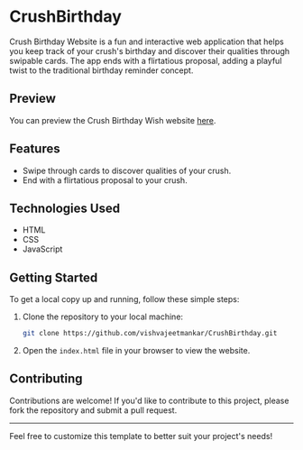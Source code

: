 # CrushBirthday

Crush Birthday Website is a fun and interactive web application that helps you keep track of your crush's birthday and discover their qualities through swipable cards. The app ends with a flirtatious proposal, adding a playful twist to the traditional birthday reminder concept.

## Preview

You can preview the Crush Birthday Wish website [here](https://crushbirthday.netlify.app/).

## Features

- Swipe through cards to discover qualities of your crush.
- End with a flirtatious proposal to your crush.

## Technologies Used

- HTML
- CSS
- JavaScript

## Getting Started

To get a local copy up and running, follow these simple steps:

1. Clone the repository to your local machine:

   ```sh
   git clone https://github.com/vishvajeetmankar/CrushBirthday.git
   ```

2. Open the `index.html` file in your browser to view the website.

## Contributing

Contributions are welcome! If you'd like to contribute to this project, please fork the repository and submit a pull request.

---

Feel free to customize this template to better suit your project's needs!
